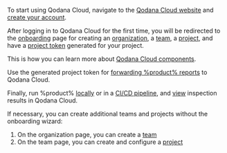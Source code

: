 [//]: # (title: Quick start)

To start using Qodana Cloud, navigate to the [Qodana Cloud website](https://qodana.cloud) and 
[create your account](cloud-get-access.topic).

After logging in to Qodana Cloud for the first time, you will be redirected to the [onboarding](cloud-onboarding.md) 
page for creating an [organization](cloud-organizations.topic), a [team](cloud-teams.topic), a [project](cloud-projects.topic), 
and have a [project token](cloud-projects.topic#cloud-manage-projects) generated for your project. 

<tip>This is how you can learn more about <a href="cloud-running-introduction.xml">Qodana Cloud components</a>.</tip>

Use the generated project token for [forwarding %product% reports](cloud-forward-reports.topic) to Qodana Cloud.

Finally, run %product% [locally](Quick-start.topic#quickstart-run-using-cli) or in a [CI/CD pipeline](ci.md), 
and [view](cloud-overview-reports.topic) inspection results in Qodana Cloud.

If necessary, you can create additional teams and projects without the onboarding wizard:

1. On the organization page, you can create a [team](cloud-teams.topic#cloud-teams-create-team)
2. On the team page, you can create and configure a [project](cloud-projects.topic#cloud-create-project)